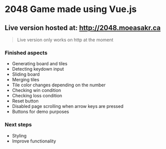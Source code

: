 # 2048 Game made using Vue.js

## Live version hosted at: http://2048.moeasakr.ca
> Live version only works on http at the moment

### Finished aspects
- Generating board and tiles
- Detecting keydown input
- Sliding board
- Merging tiles
- Tile color changes depending on the number
- Checking win condition
- Checking loss condition
- Reset button
- Disabled page scrolling when arrow keys are pressed
- Buttons for demo purposes

### Next steps
- Styling
- Improve functionality
